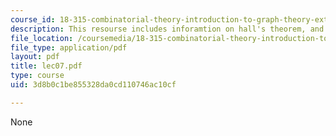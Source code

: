 ```yaml
---
course_id: 18-315-combinatorial-theory-introduction-to-graph-theory-extremal-and-enumerative-combinatorics-spring-2005
description: This resourse includes inforamtion on hall's theorem, and heawood theorem.
file_location: /coursemedia/18-315-combinatorial-theory-introduction-to-graph-theory-extremal-and-enumerative-combinatorics-spring-2005/3d8b0c1be855328da0cd110746ac10cf_lec07.pdf
file_type: application/pdf
layout: pdf
title: lec07.pdf
type: course
uid: 3d8b0c1be855328da0cd110746ac10cf

---
```

None